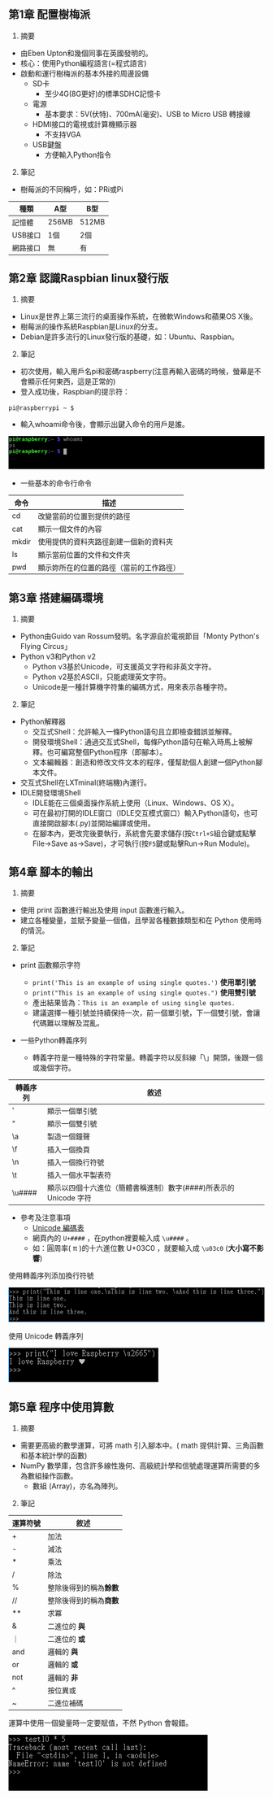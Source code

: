 ## 第1章 配置樹梅派
1. 摘要
+ 由Eben Upton和幾個同事在英國發明的。
+ 核心：使用Python編程語言(=程式語言)
+ 啟動和運行樹梅派的基本外接的周邊設備
    - SD卡
        * 至少4G(8G更好)的標準SDHC記憶卡
    - 電源
        * 基本要求：5V(伏特)、700mA(毫安)、USB to Micro USB 轉接線
    - HDMI接口的電視或計算機顯示器
        * 不支持VGA
    - USB鍵盤
        * 方便輸入Python指令
2. 筆記

+ 樹莓派的不同稱呼，如：PRi或Pi

種類    | A型 | B型
------ | -----| ------
記憶體  | 256MB | 512MB 
USB接口 | 1個 | 2個 
網路接口 | 無 | 有 


## 第2章 認識Raspbian linux發行版
1. 摘要
+ Linux是世界上第三流行的桌面操作系統，在微軟Windows和蘋果OS X後。
+ 樹莓派的操作系統Raspbian是Linux的分支。
+ Debian是許多流行的Linux發行版的基礎，如：Ubuntu、Raspbian。
2. 筆記
+ 初次使用，輸入用戶名pi和密碼raspberry(注意再輸入密碼的時候，螢幕是不會顯示任何東西，這是正常的)
+ 登入成功後，Raspbian的提示符：

```
pi@raspberrypi ~ $
```

+ 輸入whoami命令後，會顯示出鍵入命令的用戶是誰。

![image](https://raw.githubusercontent.com/a010891000/test/master/image/Raspbian/1.png)

+ 一些基本的命令行命令

命令   | 描述 
------ | -----
cd     | 改變當前的位置到提供的路徑 
cat    | 顯示一個文件的內容
mkdir  | 使用提供的資料夾路徑創建一個新的資料夾
ls     | 顯示當前位置的文件和文件夾
pwd    | 顯示妳所在的位置的路徑（當前的工作路徑）

## 第3章 搭建編碼環境
1. 摘要
+ Python由Guido van Rossum發明。名字源自於電視節目「Monty Python's Flying Circus」
+ Python v3和Python v2
    - Python v3基於Unicode，可支援英文字符和非英文字符。 
    - Python v2基於ASCII，只能處理英文字符。
    - Unicode是一種計算機字符集的編碼方式，用來表示各種字符。
2. 筆記
+ Python解釋器
    - 交互式Shell：允許輸入一條Python語句且立即檢查錯誤並解釋。
    - 開發環境Shell：通過交互式Shell，每條Python語句在輸入時馬上被解釋。也可編寫整個Python程序（即腳本）。
    - 文本編輯器：創造和修改文件文本的程序，僅幫助個人創建一個Python腳本文件。
+ 交互式Shell在LXTminal(終端機)內運行。
+ IDLE開發環境Shell
    - IDLE能在三個桌面操作系統上使用（Linux、Windows、OS X）。
    - 可在最初打開的IDLE窗口（IDLE交互模式窗口）輸入Python語句，也可直接開啟腳本(.py)並開始編譯或使用。
    - 在腳本內，更改完後要執行，系統會先要求儲存(按`Ctrl+S`組合鍵或點擊File→Save as→Save)，才可執行(按`F5`鍵或點擊Run→Run Module)。

## 第4章 腳本的輸出
1. 摘要
+ 使用 print 函數進行輸出及使用 input 函數進行輸入。
+ 建立各種變量，並賦予變量一個值，且學習各種數據類型和在 Python 使用時的情況。
2. 筆記
+ print 函數顯示字符
    - `print('This is an example of using single quotes.')`  **使用單引號**
    - `print("This is an example of using single quotes.")`  **使用雙引號**
    - 產出結果皆為：`This is an example of using single quotes.`
    - 建議選擇一種引號並持續保持一次，前一個單引號，下一個雙引號，會讓代碼難以理解及混亂。

+ 一些Python轉義序列
    - 轉義字符是一種特殊的字符常量。轉義字符以反斜線「\」開頭，後跟一個或幾個字符。
    

轉義序列 | 敘述
------- | -------
\'      | 顯示一個單引號
\"      | 顯示一個雙引號
\a      | 製造一個鐘聲
\f      | 插入一個換頁
\n      | 插入一個換行符號
\t      | 插入一個水平製表符
\u####  | 顯示以四個十六進位（簡體書稱進制）數字(####)所表示的 Unicode 字符


+ 參考及注意事項 
    - [Unicode 編碼表](http://jicheng.tw/hanzi/unicode.html)
    - 網頁內的 `U+####` ，在python裡要輸入成 `\u####` 。
    - 如：圓周率( π )的十六進位數 U+03C0 ，就要輸入成 `\u03c0` (**大小寫不影響**)

使用轉義序列添加換行符號

![image](https://raw.githubusercontent.com/a010891000/test/master/image/Raspbian/3.png)

使用 Unicode 轉義序列

![image](https://raw.githubusercontent.com/a010891000/test/master/image/Raspbian/4.png)

## 第5章 程序中使用算數
1. 摘要
+ 需要更高級的數學運算，可將 math 引入腳本中。( math 提供計算、三角函數和基本統計學的函數)
+ NumPy 數學庫，包含許多線性幾何、高級統計學和信號處理運算所需要的多為數組操作函數。
    - 數組 (Array)，亦名為陣列。

2. 筆記

運算符號 | 敘述
------- | -------
+| 加法
-| 減法
*| 乘法
/| 除法
% | 整除後得到的稱為**餘數**
//| 整除後得到的稱為**商數**
**| 求冪
& | 二進位的 **與**
｜ | 二進位的 **或**
and | 邏輯的 **與**
or  | 邏輯的 **或**
not | 邏輯的 **非**
^ | 按位異或
~ | 二進位補碼


運算中使用一個變量時一定要賦值，不然 Python 會報錯。

![image](https://raw.githubusercontent.com/a010891000/test/master/image/Raspbian/5.png)

